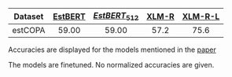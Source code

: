 | Dataset | [EstBERT](https://huggingface.co/tartuNLP/EstBERT) | [$EstBERT_{512}$](https://huggingface.co/tartuNLP/EstBERT) | [XLM-R](https://huggingface.co/docs/transformers/en/model_doc/xlm-roberta) | [XLM-R-L](https://huggingface.co/FacebookAI/xlm-roberta-large) |
|:-------:|:--------------------------------------------------:|:----------------------------------------------------------:|:--------------------------------------------------------------------------:|:--------------------------------------------------------------:|
| estCOPA |                       59.00                        |                           59.00                            |                                    57.2                                    |                              75.6                              |

Accuracies are displayed for the models mentioned in the [paper](https://www.bjmc.lu.lv/fileadmin/user_upload/lu_portal/projekti/bjmc/Contents/10_3_19_Kuulmets.pdf)

The models are finetuned.
No normalized accuracies are given.